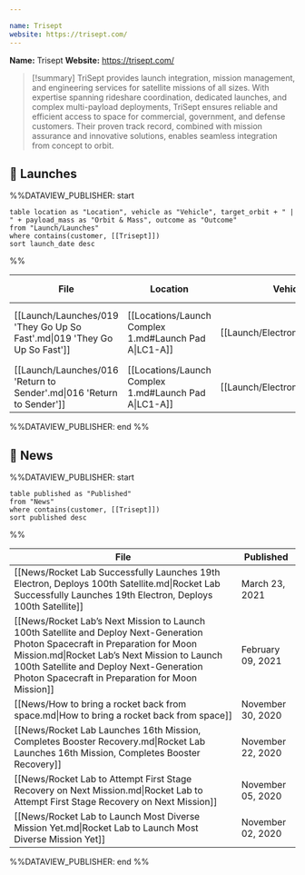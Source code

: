 ```yaml
---

name: Trisept
website: https://trisept.com/
---
```


**Name:** Trisept
**Website:** https://trisept.com/

>[!summary]
TriSept provides launch integration, mission management, and engineering services for satellite missions of all sizes. With expertise spanning rideshare coordination, dedicated launches, and complex multi-payload deployments, TriSept ensures reliable and efficient access to space for commercial, government, and defense customers. Their proven track record, combined with mission assurance and innovative solutions, enables seamless integration from concept to orbit.


## 🚀 Launches

%%DATAVIEW_PUBLISHER: start
```
table location as "Location", vehicle as "Vehicle", target_orbit + " | " + payload_mass as "Orbit & Mass", outcome as "Outcome"
from "Launch/Launches"
where contains(customer, [[Trisept]])
sort launch_date desc
```
%%

| File                                                                      | Location                                              | Vehicle                          | Orbit & Mass                        | Outcome   |
| ------------------------------------------------------------------------- | ----------------------------------------------------- | -------------------------------- | ----------------------------------- | --------- |
| [[Launch/Launches/019 'They Go Up So Fast'.md\|019 'They Go Up So Fast']] | [[Locations/Launch Complex 1.md#Launch Pad A\|LC1-A]] | [[Launch/Electron.md\|Electron]] | 450 km and 550 km \| 45° \| Unknown | ✅ Success |
| [[Launch/Launches/016 'Return to Sender'.md\|016 'Return to Sender']]     | [[Locations/Launch Complex 1.md#Launch Pad A\|LC1-A]] | [[Launch/Electron.md\|Electron]] | 500 km \| 97.3° \| 200 kg           | ✅ Success |

%%DATAVIEW_PUBLISHER: end %%

## 📰 News
%%DATAVIEW_PUBLISHER: start
```
table published as "Published"
from "News"
where contains(customer, [[Trisept]])
sort published desc
```
%%

| File                                                                                                                                                                                                                                                                           | Published         |
| ------------------------------------------------------------------------------------------------------------------------------------------------------------------------------------------------------------------------------------------------------------------------------ | ----------------- |
| [[News/Rocket Lab Successfully Launches 19th Electron, Deploys 100th Satellite.md\|Rocket Lab Successfully Launches 19th Electron, Deploys 100th Satellite]]                                                                                                                   | March 23, 2021    |
| [[News/Rocket Lab’s Next Mission to Launch 100th Satellite and Deploy Next-Generation Photon Spacecraft in Preparation for Moon Mission.md\|Rocket Lab’s Next Mission to Launch 100th Satellite and Deploy Next-Generation Photon Spacecraft in Preparation for Moon Mission]] | February 09, 2021 |
| [[News/How to bring a rocket back from space.md\|How to bring a rocket back from space]]                                                                                                                                                                                       | November 30, 2020 |
| [[News/Rocket Lab Launches 16th Mission, Completes Booster Recovery.md\|Rocket Lab Launches 16th Mission, Completes Booster Recovery]]                                                                                                                                         | November 22, 2020 |
| [[News/Rocket Lab to Attempt First Stage Recovery on Next Mission.md\|Rocket Lab to Attempt First Stage Recovery on Next Mission]]                                                                                                                                             | November 05, 2020 |
| [[News/Rocket Lab to Launch Most Diverse Mission Yet.md\|Rocket Lab to Launch Most Diverse Mission Yet]]                                                                                                                                                                       | November 02, 2020 |

%%DATAVIEW_PUBLISHER: end %%